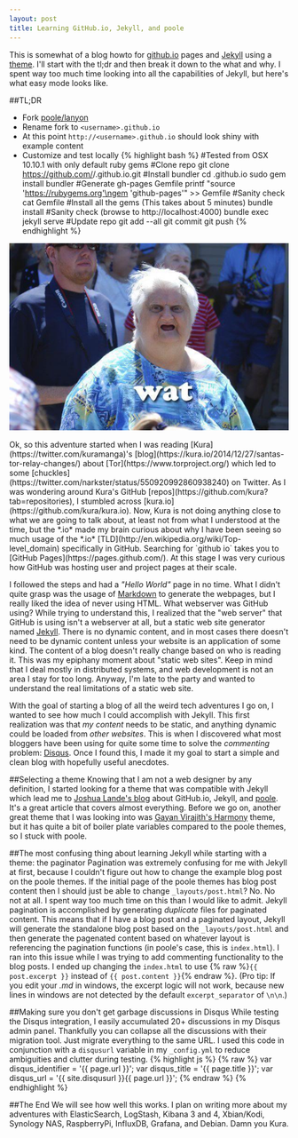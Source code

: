 ```yaml
---
layout: post
title: Learning GitHub.io, Jekyll, and poole
---
```


This is somewhat of a blog howto for [github.io](http://github.io) pages and [Jekyll](http://jekyllrb.com/) using a [theme](http://lanyon.getpoole.com/). I'll start with the tl;dr and then break it down to the what and why. I spent way too much time looking into all the capabilities of Jekyll, but here's what easy mode looks like.

##TL;DR
* Fork [poole/lanyon](https://github.com/poole/lanyon)
* Rename fork to `<username>.github.io`
* At this point `http://<username>.github.io` should look shiny with example content
* Customize and test locally
{% highlight bash %}
#Tested from OSX 10.10.1 with only default ruby gems
#Clone repo
git clone https://github.com/<username>/<username>.github.io.git
#Install bundler 
cd <username>.github.io
sudo gem install bundler
#Generate gh-pages Gemfile
printf "source 'https://rubygems.org'\ngem 'github-pages'" >> Gemfile
#Sanity check
cat Gemfile
#Install all the gems (This takes about 5 minutes)
bundle install
#Sanity check (browse to http://localhost:4000)
bundle exec jekyll serve
#Update repo
git add --all
git commit
git push
{% endhighlight %} 

<p align="center"><img src="/meme/wat.jpg"/></p>
Ok, so this adventure started when I was reading [Kura](https://twitter.com/kuramanga)'s [blog](https://kura.io/2014/12/27/santas-tor-relay-changes/) about [Tor](https://www.torproject.org/) which led to some [chuckles](https://twitter.com/narkster/status/550920992860938240) on Twitter. As I was wondering around Kura's GitHub [repos](https://github.com/kura?tab=repositories), I stumbled across [kura.io](https://github.com/kura/kura.io). Now, Kura is not doing anything close to what we are going to talk about, at least not from what I understood at the time, but the *.io* made my brain curious about why I have been seeing so much usage of the *.io* [TLD](http://en.wikipedia.org/wiki/Top-level_domain) specifically in GitHub. Searching for `github io` takes you to [GitHub Pages](https://pages.github.com/). At this stage I was very curious how GitHub was hosting user and project pages at their scale.

I followed the steps and had a *"Hello World"* page in no time. What I didn't quite grasp was the usage of [Markdown](http://daringfireball.net/projects/markdown/) to generate the webpages, but I really liked the idea of never using HTML. What webserver was GitHub using? While trying to understand this, I realized that the "web server" that GitHub is using isn't a webserver at all, but a static web site generator named [Jekyll](http://jekyllrb.com/). There is no dynamic content, and in most cases there doesn't need to be dynamic content unless your website is an application of some kind. The content of a blog doesn't really change based on who is reading it. This was my epiphany moment about "static web sites". Keep in mind that I deal mostly in distributed systems, and web development is not an area I stay for too long. Anyway, I'm late to the party and wanted to understand the real limitations of a static web site.

With the goal of starting a blog of all the weird tech adventures I go on, I wanted to see how much I could accomplish with Jekyll. This first realization was that *my content* needs to be static, and anything dynamic could be loaded from *other websites*. This is when I discovered what most bloggers have been using for quite some time to solve the *commenting* problem: [Disqus](https://disqus.com/). Once I found this, I made it my goal to start a simple and clean blog with hopefully useful anecdotes.

##Selecting a theme
Knowing that I am not a web designer by any definition, I started looking for a theme that was compatible with Jekyll which lead me to [Joshua Lande's blog](http://joshualande.com/jekyll-github-pages-poole/) about GitHub.io, Jekyll, and [poole](http://getpoole.com). It's a great article that covers almost everything. Before we go on, another great theme that I was looking into was [Gayan Virajith's Harmony](https://github.com/gayanvirajith/harmony) theme, but it has quite a bit of boiler plate variables compared to the poole themes, so I stuck with poole.

##The most confusing thing about learning Jekyll while starting with a theme: the paginator
Pagination was extremely confusing for me with Jekyll at first, because I couldn't figure out how to change the example blog post on the poole themes. If the initial page of the poole themes has blog post content then I should just be able to change `_layouts/post.html`? No. No not at all. I spent way too much time on this than I would like to admit. Jekyll pagination is accomplished by generating *duplicate* files for paginated content. This means that if I have a blog post and a paginated layout, Jekyll will generate the standalone blog post based on the `_layouts/post.html` and then generate the pagenated content based on whatever layout is referencing the pagination functions (in poole's case, this is `index.html`). I ran into this issue while I was trying to add commenting functionality to the blog posts. I ended up changing the `index.html` to use {% raw %}`{{ post.excerpt }}` instead of `{{ post.content }}`{% endraw %}. (Pro tip: If you edit your *.md* in windows, the excerpt logic will not work, because new lines in windows are not detected by the default `excerpt_separator` of `\n\n`.)

##Making sure you don't get garbage discussions in Disqus
While testing the Disqus integration, I easily accumulated 20+ discussions in my Disqus admin panel. Thankfully you can collapse all the discussions with their migration tool. Just migrate everything to the same URL. I used this code in conjunction with a `disqusurl` variable in my `_config.yml` to reduce ambiguities and clutter during testing.
{% highlight js %}
{% raw %}
var disqus_identifier = '{{ page.url }}';
var disqus_title = '{{ page.title }}';
var disqus_url = '{{ site.disqusurl }}{{ page.url }}';
{% endraw %}
{% endhighlight %}

##The End
We will see how well this works. I plan on writing more about my adventures with ElasticSearch, LogStash, Kibana 3 and 4, Xbian/Kodi, Synology NAS, RaspberryPi, InfluxDB, Grafana, and Debian. Damn you Kura.
